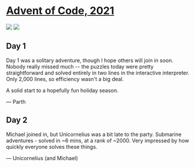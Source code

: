 # [Advent of Code, 2021](https://adventofcode.com/2021)

![](https://img.shields.io/badge/day%20📅-2-blue)
![](https://img.shields.io/badge/stars%20⭐-4-yellow)

## Day 1

Day 1 was a solitary adventure, though I hope others will join in soon. Nobody really missed much -- the puzzles today were pretty straightforward and solved entirely in two lines in the interactive interpreter. Only 2,000 lines, so efficiency wasn't a big deal.

A solid start to a hopefully fun holiday season.

— Parth


## Day 2

Michael joined in, but Unicornelius was a bit late to the party. Submarine adventures - solved in ~6 mins, at a rank of ~2000. Very impressed by how quickly everyone solves these things.

— Unicornelius (and Michael)
